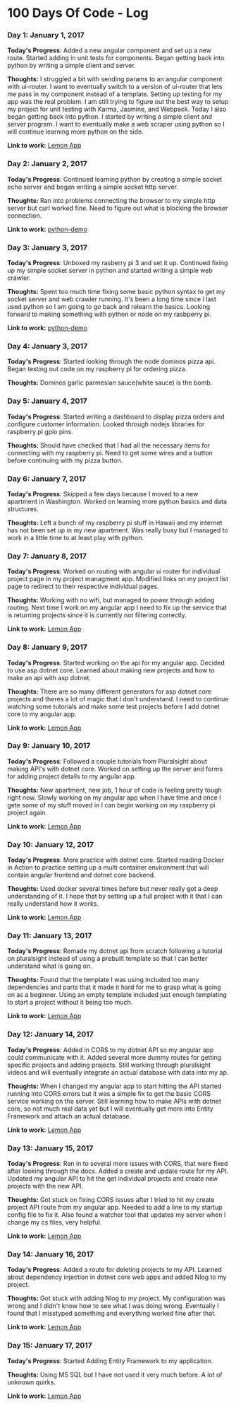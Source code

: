# 100 Days Of Code - Log

### Day 1: January 1, 2017

**Today's Progress**: Added a new angular component and set up a new route. Started
adding in unit tests for components. Began getting back into python by writing a
simple client and server.

**Thoughts:** I struggled a bit with sending params to an angular component with ui-router. I want to eventually switch to a version of ui-router that lets me pass in my component instead of a template. Setting up testing for my app was the real problem. I am still trying to figure out the best way to setup my project for unit testing with Karma, Jasmine, and Webpack. Today I also began getting back into python. I started by writing a simple client and server program. I want to eventually make a web scraper using python so I will continue learning more python on the side.

**Link to work:** [Lemon App](https://github.com/taylorak/lemon)

### Day 2: January 2, 2017

**Today's Progress**: Continued learning python by creating a simple socket echo
server and began writing a simple socket http server.

**Thoughts:** Ran into problems connecting the browser to my simple http server but curl worked fine. Need to figure out what is blocking the browser connection.

**Link to work:** [python-demo](https://github.com/taylorak/python-demo)

### Day 3: January 3, 2017

**Today's Progress**: Unboxed my rasberry pi 3 and set it up. Continued fixing
up my simple socket server in python and started writing a simple web crawler.

**Thoughts:** Spent too much time fixing some basic python syntax to get my socket server and web crawler running. It's been a long time since I last used python so I am going to go back and relearn the basics. Looking forward to making something with python or node on my rasbperry pi.

**Link to work:** [python-demo](https://github.com/taylorak/python-demo)

### Day 4: January 3, 2017

**Today's Progress**: Started looking through the node dominos pizza api. Began
testing out code on my raspberry pi for ordering pizza.

**Thoughts:** Dominos garlic parmesian sauce(white sauce) is the bomb.

### Day 5: January 4, 2017

**Today's Progress**: Started writing a dashboard to display pizza orders and
configure customer information. Looked through nodejs libraries for raspberry pi
gpio pins.

**Thoughts:** Should have checked that I had all the necessary items for
connecting with my raspberry pi. Need to get some wires and a button before continuing with my pizza button.

### Day 6: January 7, 2017

**Today's Progress**: Skipped a few days because I moved to a new apartment in
Washington. Worked on learning more python basics and data structures.

**Thoughts:** Left a bunch of my raspberry pi stuff in Hawaii and my internet has not been set up in my new apartment. Was really busy but I managed to work in a little time to at least play with python.

### Day 7: January 8, 2017

**Today's Progress**: Worked on routing with angular ui router for individual
project page in my project managment app. Modified links on my project list page
to redirect to their respective individual pages.

**Thoughts:** Working with no wifi, but managed to power through adding routing. Next time I work on my angular app I need to fix up the service that is returning projects since it is currently not filtering correctly.

**Link to work:** [Lemon App](https://github.com/taylorak/lemon)

### Day 8: January 9, 2017

**Today's Progress**: Started working on the api for my angular app. Decided to
use asp dotnet core. Learned about making new projects and how to make an api
with asp dotnet.

**Thoughts:** There are so many different generators for asp dotnet core projects and theres a lot of magic that I don't understand. I need to continue watching some tutorials and make some test projects before I add dotnet core to my angular app.

**Link to work:** [Lemon App](https://github.com/taylorak/lemon)

### Day 9: January 10, 2017

**Today's Progress**: Followed a couple tutorials from Pluralsight about making
API's with dotnet core. Worked on setting up the server and forms for adding
project details to my angular app.

**Thoughts:** New apartment, new job, 1 hour of code is feeling pretty tough right now. Slowly working on my angular app when I have time and once I gete some of my stuff moved in I can begin working on my raspberry pi project again.

**Link to work:** [Lemon App](https://github.com/taylorak/lemon)

### Day 10: January 12, 2017

**Today's Progress**: More practice with dotnet core. Started reading Docker in
Action to practice setting up a multi container environment that will contain
angular frontend and dotnet core backend.

**Thoughts:** Used docker several times before but never really got a deep understanding of it. I hope that by setting up a full project with it that I can really understand how it works.

**Link to work:** [Lemon App](https://github.com/taylorak/lemon)

### Day 11: January 13, 2017

**Today's Progress**: Remade my dotnet api from scratch following a tutorial on
pluralsight instead of using a prebuilt template so that I can better understand
what is going on.

**Thoughts:** Found that the template I was using included too many dependencies
and parts that it made it hard for me to grasp what is going on as a beginner.
Using an empty template included just enough templating to start a project
without it being too much.

**Link to work:** [Lemon App](https://github.com/taylorak/lemon)

### Day 12: January 14, 2017

**Today's Progress**: Added in CORS to my dotnet API so my angular app could
communicate with it. Added several more dummy routes for getting specific
projects and adding projects. Still working through pluralsight videos and will
eventually integrate an actual database with data into my ap.

**Thoughts:** When I changed my angular app to start hitting the API started
running into CORS errors but it was a simple fix to get the basic CORS service
working on the server. Still learning how to make APIs with dotnet core, so not
much real data yet but I will eventually get more into Entity Framework and
attach an actual database.

**Link to work:** [Lemon App](https://github.com/taylorak/lemon)

### Day 13: January 15, 2017

**Today's Progress**: Ran in to several more issues with CORS, that were fixed
after looking through the docs. Added a create and update route for my API.
Updated my angular API to hit the get individual projects and create new
projects with the new API.

**Thoughts:** Got stuck on fixing CORS issues after I tried to hit my create
project API route from my angular app. Needed to add a line to my startup config
file to fix it. Also found a watcher tool that updates my server when I change
my cs files, very helpful.

**Link to work:** [Lemon App](https://github.com/taylorak/lemon)

### Day 14: January 16, 2017

**Today's Progress**: Added a route for deleting projects to my API. Learned
about dependency injection in dotnet core web apps and added Nlog to my project.

**Thoughts:** Got stuck with adding Nlog to my project. My configuration was
wrong and I didn't know how to see what I was doing wrong. Eventually I found
that I misstyped something and everything worked fine after that.

**Link to work:** [Lemon App](https://github.com/taylorak/lemon)

### Day 15: January 17, 2017

**Today's Progress**: Started Adding Entity Framework to my application.

**Thoughts:** Using MS SQL but I have not used it very much before. A lot of
unknown quirks.

**Link to work:** [Lemon App](https://github.com/taylorak/lemon)

